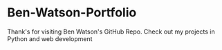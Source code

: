 # Ben-Watson-Portfolio
Thank's for visiting Ben Watson's GitHub Repo. Check out my projects in Python and web development
